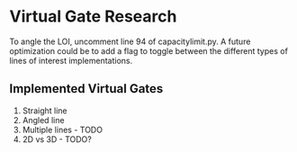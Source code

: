 # Virtual Gate Research

To angle the LOI, uncomment line 94 of capacitylimit.py.
A future optimization could be to add a flag to toggle between the different types of lines of interest implementations.

## Implemented Virtual Gates

1. Straight line
2. Angled line
3. Multiple lines - TODO
4. 2D vs 3D - TODO?